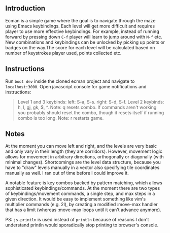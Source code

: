 ## Introduction

Ecman is a simple game where the goal is to navigate through the maze using Emacs keybindings.
Each level will get more difficult and requires player to use more effective keybindings. For example, instead of running forward by pressing down ``C-f`` player will learn to jump around with ``M-f`` etc. New combinations and keybindings can be unlocked by picking up points or badges on the way.The score for each level will be calculated based on number of keystrokes player used, points collected etc.

## Instructions

Run `boot dev` inside the cloned ecman project and navigate to `localhost:3000`. Open javascript console for game notifications and instructions:

  > Level 1 and 3 keybinds: left: S-a, S-s. right: S-d, S-f.
  > Level 2 keybinds: h, l, gj, gk, $, ^.
  > Note: q resets combo. If commands aren't working you probably should reset the combo, though it resets itself if running combo is too long.
  > Note: r restarts game.

## Notes

At the moment you can move left and right, and the levels are very basic and only vary in their length (they are corridors). However, movement logic allows for movement in arbitrary directions, orthogonally or diagonally (with minimal changes). Shortcomings are the level data structure, because you have to "draw" levels manually in a vector also specifying tile coordinates manually as well. I ran out of time before I could improve it.

A notable feature is key combos backed by pattern matching, which allows sophisticated keybindings/commands. At the moment there are two types of keybindings/movement commands, a single step, and max steps in a given direction. It would be easy to implement something like vim's multiplier commands (e.g. 2l), by creating a modified :move-max handler that has a limit (whereas :move-max loops until it can't advance anymore).

PS: `js-println` is used instead of `println` because of reasons I don't understand println would sporadically stop printing to browser's console.
